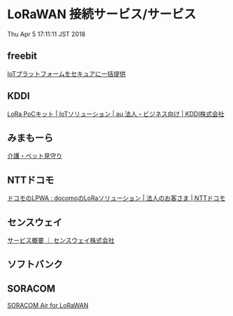 LoRaWAN 接続サービス/サービス
=============================

Thu Apr  5 17:11:11 JST 2018

## freebit

[IoTプラットフォームをセキュアに一括提供](https://cloud.freebit.com/iot/)

## KDDI

[LoRa PoCキット | IoTソリューション | au 法人・ビジネス向け | KDDI株式会社](http://www.kddi.com/business/mobile/m2m-solution/lora-pockit/)

## みまもーら

[介護・ペット見守り](http://www.mimamora.com/)

## NTTドコモ

[ドコモのLPWA : docomoのLoRaソリューション | 法人のお客さま | NTTドコモ](https://www.nttdocomo.co.jp/biz/special/iot/lpwa/lora/)

## センスウェイ

[サービス概要 ｜ センスウェイ株式会社](https://www.senseway.net/service/service-overview/)

## ソフトバンク

## SORACOM

[SORACOM Air for LoRaWAN](https://soracom.jp/services/air/lora/)

